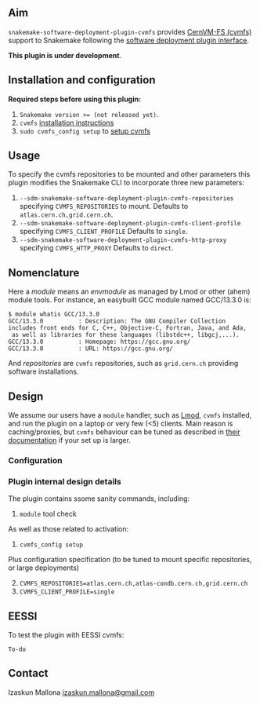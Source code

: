## Aim

`snakemake-software-deployment-plugin-cvmfs` provides [CernVM-FS (cvmfs)](https://cernvm.cern.ch/) support to Snakemake following the [software deployment plugin interface](https://github.com/snakemake/snakemake-interface-software-deployment-plugins).

**This plugin is under development**.

## Installation and configuration

**Required steps before using this plugin:**

1. `Snakemake version >= (not released yet)`.
2. `cvmfs` [installation instructions](https://cvmfs.readthedocs.io/en/stable/cpt-quickstart.html#getting-the-software)
3. `sudo cvmfs_config setup` to [setup cvmfs](https://cvmfs.readthedocs.io/en/stable/cpt-quickstart.html#setting-up-the-software)

## Usage

To specify the cvmfs repositories to be mounted and other parameters this plugin modifies the Snakemake CLI to incorporate three new parameters:

1. `--sdm-snakemake-software-deployment-plugin-cvmfs-repositories` specifying `CVMFS_REPOSITORIES` to mount. Defaults to `atlas.cern.ch,grid.cern.ch`.
2. `--sdm-snakemake-software-deployment-plugin-cvmfs-client-profile` specifying `CVMFS_CLIENT_PROFILE`  Defaults to `single`. 
3. `--sdm-snakemake-software-deployment-plugin-cvmfs-http-proxy` specifying `CVMFS_HTTP_PROXY`  Defaults to `direct`. 

## Nomenclature

Here a _module_ means an _envmodule_ as managed by Lmod or other (ahem) module tools. For instance, an easybuilt GCC module named GCC/13.3.0 is:

```
$ module whatis GCC/13.3.0
GCC/13.3.0          : Description: The GNU Compiler Collection includes front ends for C, C++, Objective-C, Fortran, Java, and Ada,
 as well as libraries for these languages (libstdc++, libgcj,...).
GCC/13.3.0          : Homepage: https://gcc.gnu.org/
GCC/13.3.0          : URL: https://gcc.gnu.org/

```

And _repositories_ are `cvmfs` repositories, such as `grid.cern.ch` providing software installations.

## Design

We assume our users have a `module` handler, such as [Lmod](https://lmod.readthedocs.io/), `cvmfs` installed, and run the plugin on a laptop or very few (<5) clients. Main reason is caching/proxies, but `cvmfs` behaviour can be tuned as described in [their documentation](https://cvmfs.readthedocs.io/en/stable/cpt-quickstart.html#setting-up-the-software) if your set up is larger.

### Configuration

### Plugin internal design details

The plugin contains ssome sanity commands, including:

1. `module` tool check

As well as those related to activation:

1. `cvmfs_config setup`

Plus configuration specification (to be tuned to mount specific repositories, or large deployments)

2. `CVMFS_REPOSITORIES=atlas.cern.ch,atlas-condb.cern.ch,grid.cern.ch`
3. `CVMFS_CLIENT_PROFILE=single`

## EESSI

To test the plugin with EESSI cvmfs:

```
To-do
```

## Contact

Izaskun Mallona <izaskun.mallona@gmail.com>

